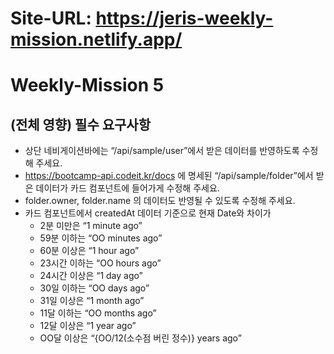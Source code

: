 # Site-URL: https://jeris-weekly-mission.netlify.app/

# Weekly-Mission 5
## **(전체 영향) 필수 요구사항**
- 상단 네비게이션바에는 “/api/sample/user”에서 받은 데이터를 반영하도록 수정해 주세요.
- https://bootcamp-api.codeit.kr/docs 에 명세된 “/api/sample/folder”에서 받은 데이터가 카드 컴포넌트에 들어가게 수정해 주세요.
- folder.owner, folder.name 의 데이터도 반영될 수 있도록 수정해 주세요.
- 카드 컴포넌트에서 createdAt 데이터 기준으로 현재 Date와 차이가
  - 2분 미만은 “1 minute ago”
  - 59분 이하는 “OO minutes ago”
  - 60분 이상은 “1 hour ago”
  - 23시간 이하는 “OO hours ago”
  - 24시간 이상은 “1 day ago”
  - 30일 이하는 “OO days ago”
  - 31일 이상은 “1 month ago”
  - 11달 이하는 “OO months ago”
  - 12달 이상은 “1 year ago”
  - OO달 이상은 “{OO/12(소수점 버린 정수)} years ago”
